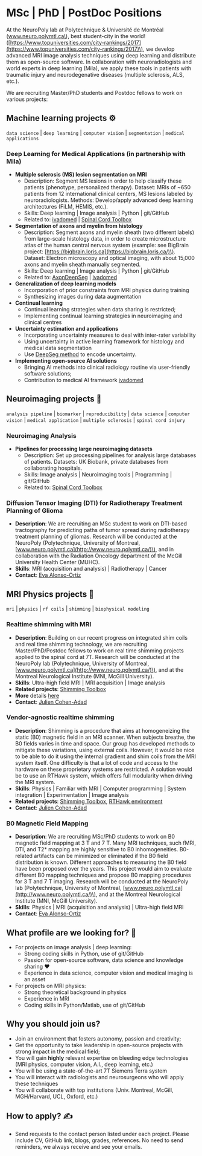 # MSc \| PhD \| PostDoc Positions

At the NeuroPoly lab at Polytechnique & Université de Montréal \(www.neuro.polymtl.ca\), best student-city in the world! \([https://www.topuniversities.com/city-rankings/2017](https://www.topuniversities.com/city-rankings/2017)\), we develop advanced MRI image analysis techniques using deep learning and distribute them as open-source software. In collaboration with neuroradiologists and world experts in deep learning \(Mila\), we apply these tools in patients with traumatic injury and neurodegenative diseases \(multiple sclerosis, ALS, etc.\).

We are recruiting Master/PhD students and Postdoc fellows to work on various projects:

## Machine learning projects ⚙️

`data science` | `deep learning` | `computer vision` | `segmentation` | `medical applications`

### Deep Learning for Medical Applications \(in partnership with Mila\)

* **Multiple sclerosis \(MS\) lesion segmentation on MRI**
  * Description: Segment MS lesions in order to help classify these patients \(phenotype, personalized therapy\). Dataset: MRIs of ~650 patients from 12 international clinical centers, MS lesions labeled by neuroradiologists. Methods: Develop/apply advanced deep learning architectures \(FiLM, HEMIS, etc.\).
  * Skills: Deep learning \| Image analysis \| Python \| git/GitHub
  * Related to: [ivadomed](https://ivadomed.org/) \| [Spinal Cord Toolbox](https://spinalcordtoolbox.com/)
* **Segmentation of axons and myelin from histology**
  * Description: Segment axons and myelin sheath \(two different labels\) from large-scale histology data, in order to create microstructure atlas of the human central nervous system \(example: see BigBrain project: [https://bigbrain.loris.ca](https://bigbrain.loris.ca/)\). Dataset: Electron microscopy and optical imaging, with about 15,000 axons and myelin sheath manually segmented.
  * Skills: Deep learning \| Image analysis \| Python \| git/GitHub
  * Related to: [AxonDeepSeg](https://axondeepseg.readthedocs.io/) \| [ivadomed](https://ivadomed.org/)
* **Generalization of deep learning models**
  * Incorporation of prior constraints from MRI physics during training
  * Synthesizing images during data augmentation
* **Continual learning**
  * Continual learning strategies when data sharing is restricted;
  * Implementing continual learning strategies in neuroimaging and clinical centres
* **Uncertainty estimation and applications**
  * Incorporating uncertainty measures to deal with inter-rater variability
  * Using uncertainty in active learning framework for histology and medical data segmentation
  * Use [DeepSeg method](https://arxiv.org/abs/2011.09041) to encode uncertainty.
* **Implementing open-source AI solutions**
  * Bringing AI methods into clinical radiology routine via user-friendly software solutions;
  * Contribution to medical AI framework [ivadomed](https://ivadomed.org/)

## Neuroimaging projects 🧠

`analysis pipeline` | `biomarker` | `reproducibility` | `data science` | `computer vision` | `medical application` | `multiple sclerosis` | `spinal cord injury`

### Neuroimaging Analysis

* **Pipelines for processing large neuroimaging datasets**
  * Description: Set up processing pipelines for analysis large databases of patients. Datasets: UK Biobank, private databases from collaborating hospitals.
  * Skills: Image analysis \| Neuroimaging tools \| Programming \| git/GitHub
  * Related to: [Spinal Cord Toolbox](https://spinalcordtoolbox.com/)

### Diffusion Tensor Imaging (DTI) for Radiotherapy Treatment Planning of Glioma
  * **Description**: We are recruiting an MSc student to work on DTI-based tractography for predicting paths of tumor spread during radiotherapy treatment planning of gliomas. Research will be conducted at the NeuroPoly (Polytechnique, University of Montreal, [www.neuro.polymtl.ca](http://www.neuro.polymtl.ca/)\), and in collaboration with the Radiation Oncology department of the McGill University Health Center (MUHC).
  * **Skills**: MRI (acquisition and analysis) \| Radiotherapy \| Cancer
  * **Contact**: [Eva Alonso-Ortiz](mailto:eva.alonso-ortiz@polymtl.ca)



## MRI Physics projects 🧲

`mri` | `physics` | `rf coils` | `shimming` | `biophysical modeling`

### Realtime shimming with MRI
 
* **Description**: Building on our recent progress on integrated shim coils and real time shimming technology, we are recruiting Master/PhD/Postdoc fellows to work on real time shimming projects applied to the spinal cord at 7T. Research will be conducted at the NeuroPoly lab \(Polytechnique, University of Montreal, [www.neuro.polymtl.ca](http://www.neuro.polymtl.ca/)\), and at the Montreal Neurological Institute \(MNI, McGill University\).
* **Skills**: Ultra-high field MRI | MRI acquisition | Image analysis
* **Related projects**: [Shimming Toolbox](https://shimming-toolbox.org/)
* **More** details [here](https://www.dropbox.com/s/exfteqe66sado2y/20190511_PositionRealTimeShimming.pdf?dl=0)
* **Contact**: [Julien Cohen-Adad](mailto:jcohen@polymtl.ca)

### Vendor-agnostic realtime shimming

* **Description**: Shimming is a procedure that aims at homogeneizing the static (B0) magnetic field in an MRI scanner. When subjects breathe, the B0 fields varies in time and space. Our group has developed methods to mitigate these variations, using external coils. However, it would be nice to be able to do it using the internal gradient and shim coils from the MRI system itself. One difficulty is that a lot of code and access to the hardware on these proprietary systems are restricted. A solution would be to use an RTHawk system, which offers full modularity when driving the MRI system.
* **Skills**: Physics | Familiar with MRI | Computer programming | System integration | Experimentation | Image analysis
* **Related projects**: [Shimming Toolbox](https://shimming-toolbox.org/), [RTHawk environment](https://zenodo.org/record/3675442#.YakntPHMLkE)
* **Contact**: [Julien Cohen-Adad](mailto:jcohen@polymtl.ca)

### B0 Magnetic Field Mapping

* **Description**: We are recruiting MSc/PhD students to work on B0 magnetic field mapping at 3 T and 7 T. Many MRI techniques, such fMRI, DTI, and T2* mapping are highly sensitive to B0 inhomogeneities. B0-related artifacts can be minimized or eliminated if the B0 field distribution is known. Different approaches to measuring the B0 field have been proposed over the years. This project would aim to evaluate different B0 mapping techniques and propose B0 mapping procedures for 3 T and 7 T imaging. Research will be conducted at the NeuroPoly lab (Polytechnique, University of Montreal, [www.neuro.polymtl.ca](http://www.neuro.polymtl.ca/)\), and at the Montreal Neurological Institute (MNI, McGill University).
* **Skills**: Physics | MRI (acquisition and analysis) | Ultra-high field MRI
* **Contact**: [Eva Alonso-Ortiz](mailto:eva.alonso-ortiz@polymtl.ca)


## What profile are we looking for? 👀

* For projects on image analysis \| deep learning:
  * Strong coding skills in Python, use of git/GitHub
  * Passion for open-source software, data science and knowledge sharing ❤️
  * Experience in data science, computer vision and medical imaging is an asset
* For projects on MRI physics:
  * Strong theoretical background in physics
  * Experience in MRI
  * Coding skills in Python/Matlab, use of git/GitHub

## Why you should join us? 

* Join an environment that fosters autonomy, passion and creativity;
* Get the opportunity to take leadership in open-source projects with strong impact in the medical field;
* You will gain **highly** relevant expertise on bleeding edge technologies \(MRI physics, computer vision, A.I., deep learning, etc.\)
* You will be using a state-of-the-art 7T Siemens Terra system
* You will interact with radiologists and neurosurgeons who will apply these techniques
* You will collaborate with top institutions \(Univ. Montreal, McGill, MGH/Harvard, UCL, Oxford, etc.\)

## How to apply? ✍️

* Send requests to the contact person listed under each project. Please include CV, GitHub link, blogs, grades, references. No need to send reminders, we always receive and see your emails.
